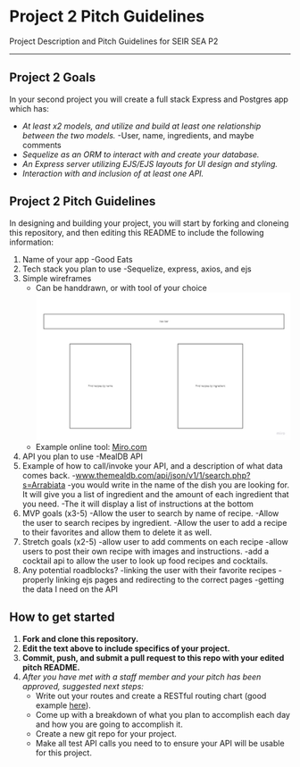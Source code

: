 # Project 2 Pitch Guidelines
Project Description and Pitch Guidelines for SEIR SEA P2

---
## Project 2 Goals

In your second project you will create a full stack Express and Postgres app which has:
- *At least x2 models, and utilize and build at least one relationship between the two models.*
     -User, name, ingredients, and maybe comments
- *Sequelize as an ORM to interact with and create your database.*
- *An Express server utilizing EJS/EJS layouts for UI design and styling.*
- *Interaction with and inclusion of at least one API.*

## Project 2 Pitch Guidelines

In designing and building your project, you will start by forking and cloneing this repository, and then editing this README to include the following information: 
1. Name of your app
     -Good Eats
2. Tech stack you plan to use
     -Sequelize, express, axios, and ejs
3. Simple wireframes
     * Can be handdrawn, or with tool of your choice
          ![layout wireframe](/Untitled.jpg)
     * Example online tool: [Miro.com](https://miro.com/)
5. API you plan to use
     -MealDB API
6. Example of how to call/invoke your API, and a description of what data comes back. 
     -www.themealdb.com/api/json/v1/1/search.php?s=Arrabiata
     -you would write in the name of the dish you are looking for. It will give you a list of ingredient and the amount of each ingredient that you need.
     -The it will display a list of instructions at the bottom
7. MVP goals (x3-5)
     -Allow the user to search by name of recipe.
     -Allow the user to search recipes by ingredient.
     -Allow the user to add a recipe to their favorites and allow them to delete it as well. 
8. Stretch goals (x2-5)
     -allow user to add comments on each recipe
     -allow users to post their own recipe with images and instructions. 
     -add a cocktail api to allow the user to look up food recipes and cocktails.
9. Any potential roadblocks?
     -linking the user with their favorite recipes 
     -properly linking ejs pages and redirecting to the correct pages
     -getting the data I need on the API

## How to get started
1. **Fork and clone this repository.**
2. **Edit the text above to include specifics of your project.**
3. **Commit, push, and submit a pull request to this repo with your edited pitch README.**
4. *After you have met with a staff member and your pitch has been approved, suggested next steps:*
      * Write out your routes and create a RESTful routing chart (good example [here](https://gk-hynes.github.io/restful-routes-chart/)).
      * Come up with a breakdown of what you plan to accomplish each day and how you are going to accomplish it.
      * Create a new git repo for your project. 
      * Make all test API calls you need to to ensure your API will be usable for this project. 
      




